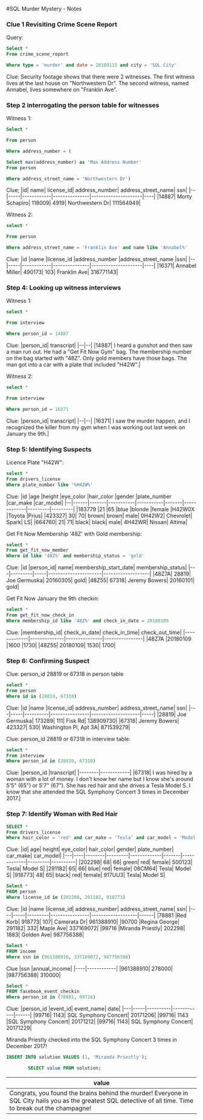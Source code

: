 #SQL Murder Mystery - Notes

### Clue 1 Revisiting Crime Scene Report
Query:
```SQL
Select *
From crime_scene_report

Where type = 'murder' and date = 20180115 and city = 'SQL City'
```
Clue: Security footage shows that there were 2 witnesses. The first witness lives at the last house on "Northwestern Dr". The second witness, named Annabel, lives somewhere on "Franklin Ave".

### Step 2 interrogating the person table for witnesses
Witness 1:
```SQL
Select *

From person

Where address_number = (

Select max(address_number) as 'Max Address Number'
From person

Where address_street_name = 'Northwestern Dr')
```

Clue;
|id|	name|	license_id|	address_number|	address_street_name|	ssn|
|--|-----|------------|---------------|---------------------|----|
|14887|	Morty Schapiro|	118009|	4919|	Northwestern Dr|	111564949|

Witness 2:
``` SQL
select *

From person

Where address_street_name = 'Franklin Ave' and name like 'Annabel%'
```

Clue:
|id	|name	|license_id	|address_number	|address_street_name	|ssn|
|--|-----|------------|---------------|---------------------|----|
|16371|	Annabel Miller|	490173|	103|	Franklin Ave|	318771143|

### Step 4: Looking up witness interviews
Witness 1:
``` SQL
select *

From interview

Where person_id = 14887
```

Clue:
|person_id|	transcript|
|--|--|
|14887|	I heard a gunshot and then saw a man run out. He had a "Get Fit Now Gym" bag. The membership number on the bag started with "48Z". Only gold members have those bags. The man got into a car with a plate that included "H42W".|

Witness 2:
``` SQL
select *

From interview

Where person_id = 16371
```

Clue:
|person_id|	transcript|
|--|--|
|16371|	I saw the murder happen, and I recognized the killer from my gym when I was working out last week on January the 9th.|

### Step 5: Identifying Suspects
Licence Plate "H42W":
``` SQL
select *
From drivers_license
Where plate_number like '%H42W%'
```

Clue:
|id	|age	|height	|eye_color	|hair_color	|gender	|plate_number	|car_make	|car_model|
|--|------|-------|-----------|-----------|-------|-------------|---------|---------|
|183779	|21	|65	|blue	|blonde	|female	|H42W0X	|Toyota	|Prius|
|423327|	30|	70|	brown|	brown|	male|	0H42W2|	Chevrolet|	Spark| LS|
|664760|	21|	71|	black|	black|	male|	4H42WR|	Nissan|	Altima|

Get Fit Now Membership '48Z' with Gold membership:
```SQL
select *
From get_fit_now_member
Where id like '48Z%' and membership_status = 'gold'
```

Clue:
|id	|person_id|	name|	membership_start_date|	membership_status|
|---|---------|-----|----------------------|-------------------|
|48Z7A|	28819|	Joe Germuska|	20160305|	gold|
|48Z55|	67318|	Jeremy Bowers|	20160101|	gold|


Get Fit Now January the 9th checkin:
```SQL
select *
From get_fit_now_check_in
Where membership_id like '48Z%' and check_in_date = 20180109
```

Clue:
|membership_id|	check_in_date|	check_in_time|	check_out_time|
|-------------|--------------|---------------|----------------|
|48Z7A	|20180109	|1600	|1730|
|48Z55|	20180109|	1530|	1700|

### Step 6: Confirming Suspect
Clue: person_id 28819 or 67318 in person table
```SQL
select *
From person
Where id in (28819, 67318)
```

Clue:
|id	|name	|license_id|	address_number|	address_street_name|	ssn|
|---|-----|----------|----------------|--------------------|-----|
|28819|	Joe Germuska|	173289|	111|	Fisk Rd|	138909730|
|67318|	Jeremy Bowers|	423327|	530|	Washington Pl, Apt 3A|	871539279|

Clue: person_id 28819 or 67318 in interview table:
```SQL
select *
From interview
Where person_id in (28819, 67318)
```

Clue:
|person_id	|transcript|
|--------|------------|
|67318|	I was hired by a woman with a lot of money. I don't know her name but I know she's around 5'5" (65") or 5'7" (67"). She has red hair and she drives a Tesla Model S. I know that she attended the SQL Symphony Concert 3 times in December 2017.|

### Step 7: Identify Woman with Red Hair
```SQL
SELECT *
From drivers_license
Where hair_color = 'red' and car_make = 'Tesla' and car_model = 'Model S' and gender = 'female'
 ```

Clue:
|id|	age|	height|	eye_color|	hair_color|	gender|	plate_number|	car_make|	car_model|
|---|----|--------|---------|-------------|-------|-------------|---------|----------|
|202298| 68|	66|	green|	red|	female|	500123|	Tesla|	Model S|
|291182|	65|	66|	blue|	red|	female|	08CM64|	Tesla|	Model S|
|918773|	48|	65|	black|	red|	female|	917UU3|	Tesla|	Model S|

```SQL
Select *
FROM person
Where license_id in (202298, 291182, 918773)
```

Clue:
|id	|name	|license_id|	address_number|	address_street_name|	ssn|
|----|-----|---------|----------------|-------------------|------|
|78881	|Red Korb|	918773|	107|	Camerata Dr|	961388910|
|90700	|Regina George|	291182|	332|	Maple Ave|	337169072|
|99716	|Miranda Priestly|	202298|	1883|	Golden Ave|	987756388|


```SQL
Select *
FROM income
Where ssn in (961388910, 337169072, 987756388)
```
Clue
|ssn	|annual_income|
|----|------------|
|961388910|	278000|
|987756388|	310000|

```SQL
Select *
FROM facebook_event_checkin
Where person_id in (78881, 99716)
```

Clue:
|person_id	|event_id|	event_name|	date|
|---|-----|----------|------------|------|
|99716|	1143|	SQL Symphony Concert|	20171206|
|99716|	1143	|SQL Symphony Concert|	20171212|
|99716|	1143|	SQL Symphony Concert|	20171229|

Miranda Priestly checked into the SQL Symphony Concert 3 times in December 2017!

```SQL
INSERT INTO solution VALUES (1, 'Miranda Priestly');

        SELECT value FROM solution;
```
|value|
|-----|
|Congrats, you found the brains behind the murder! Everyone in SQL City hails you as the greatest SQL detective of all time. Time to break out the champagne!|
